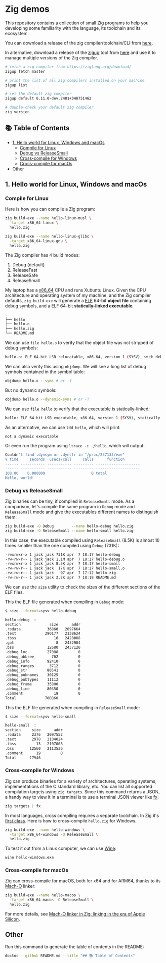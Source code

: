 # Zig demos

This repository contains a collection of small Zig programs to help you developing some familiarity with the language, its toolchain and its ecosystem.

You can download a release of the zig compiler/toolchain/CLI from [here](https://ziglang.org/download/).

In alternative, download a release of the [zigup](https://github.com/marler8997/zigup) tool from [here](https://github.com/marler8997/zigup/releases) and use it to manage multiple versions of the Zig compiler.

```sh
# fetch a zig compiler from https://ziglang.org/download/
zigup fetch master

# print the list of all zig compilers installed on your machine
zigup list

# set the default zig compiler
zigup default 0.11.0-dev.2401+348751462

# double-check your default zig compiler
zig version
```

<!-- START doctoc generated TOC please keep comment here to allow auto update -->
<!-- DON'T EDIT THIS SECTION, INSTEAD RE-RUN doctoc TO UPDATE -->
## 📚 Table of Contents

- [1. Hello world for Linux, Windows and macOs](#1-hello-world-for-linux-windows-and-macos)
  - [Compile for Linux](#compile-for-linux)
  - [Debug vs ReleaseSmall](#debug-vs-releasesmall)
  - [Cross-compile for Windows](#cross-compile-for-windows)
  - [Cross-compile for macOs](#cross-compile-for-macos)
- [Other](#other)

<!-- END doctoc generated TOC please keep comment here to allow auto update -->

## 1. Hello world for Linux, Windows and macOs

### Compile for Linux

Here is how you can compile a Zig program:

```sh
zig build-exe --name hello-linux-musl \
  -target x86_64-linux \
  hello.zig
```

```sh
zig build-exe --name hello-linux-glibc \
  -target x86_64-linux-gnu \
  hello.zig
```

The Zig compiler has 4 build modes:

1. Debug (default)
1. ReleaseFast
1. ReleaseSafe
1. ReleaseSmall

My laptop has a [x86_64](https://en.wikipedia.org/wiki/X86-64) CPU and runs Xubuntu Linux. Given the CPU architecture and operating system of my machine, and the Zig compiler defaults, `zig build-exe` will generate a [ELF](https://en.wikipedia.org/wiki/Executable_and_Linkable_Format) 64-bit **object file** containing debug symbols, and a ELF 64-bit **statically-linked executable**.

```sh
.
├── hello
├── hello.o
├── hello.zig
└── README.md
```

We can use `file hello.o` to verify that the object file was not stripped of debug symbols:

```sh
hello.o: ELF 64-bit LSB relocatable, x86-64, version 1 (SYSV), with debug_info, not stripped
```

We can also verify this using `objdump`. We will see a long list of debug symbols contained in the symbol table:

```sh
objdump hello.o --syms # or -t
```

But no dynamic symbols:

```sh
objdump hello.o --dynamic-syms # or -T
```

We can use `file hello` to verify that the executable is statically-linked:

```sh
hello: ELF 64-bit LSB executable, x86-64, version 1 (SYSV), statically linked, with debug_info, not stripped
```

As an alternative, we can use `ldd hello`, which will print:

```sh
not a dynamic executable
```

Or even run the program using `ltrace -c ./hello`, which will output:

```sh
Couldn't find .dynsym or .dynstr in "/proc/237133/exe"
% time     seconds  usecs/call     calls      function
------ ----------- ----------- --------- --------------------
------ ----------- ----------- --------- --------------------
100.00    0.000000                     0 total
Hello, world!
```

### Debug vs ReleaseSmall

Zig binaries can be tiny, if compiled in `ReleaseSmall` mode. As a comparison, let's compile the same program in `Debug` mode and `ReleaseSmall` mode and give the executables different names to distinguish them:

```sh
zig build-exe -O Debug        --name hello-debug hello.zig
zig build-exe -O ReleaseSmall --name hello-small hello.zig
```

In this case, the executable compiled using `ReleaseSmall` (8.5K) is almost 10 times smaller than the one compiled using `Debug` (731K):

```sh
-rwxrwxr-x 1 jack jack 731K apr  7 18:17 hello-debug
-rw-rw-r-- 1 jack jack 1,1M apr  7 18:17 hello-debug.o
-rwxrwxr-x 1 jack jack 8,5K apr  7 18:17 hello-small
-rw-rw-r-- 1 jack jack  17K apr  7 18:17 hello-small.o
-rw-rw-r-- 1 jack jack   97 apr  7 17:12 hello.zig
-rw-rw-r-- 1 jack jack 2,2K apr  7 18:18 README.md
```

We can use the `size` utility to check the sizes of the different sections of the ELF files.

This the ELF file generated when compiling in `Debug` mode:

```sh
$ size --format=sysv hello-debug

hello-debug  :
section             size      addr
.rodata            36860   2097664
.text             290177   2138624
.tbss                 16   2428808
.got                   8   2432904
.bss               12680   2437120
.debug_loc         27088         0
.debug_abbrev        762         0
.debug_info        92410         0
.debug_ranges       3712         0
.debug_str         80541         0
.debug_pubnames    30125         0
.debug_pubtypes    11112         0
.debug_frame       35000         0
.debug_line        80350         0
.comment              19         0
Total             700860
```

This the ELF file generated when compiling in `ReleaseSmall` mode:

```sh
$ size --format=sysv hello-small

hello-small  :
section     size      addr
.rodata     2376   2097552
.text       2978   2104024
.tbss         13   2107008
.bss       12560   2113536
.comment      19         0
Total      17946
```

### Cross-compile for Windows

Zig can produce binaries for a variety of architectures, operating systems, implementations of the C standard library, etc. You can list all supported compilation targets using `zig targets`. Since this command returns a JSON, a handy way to view it in a terminal is to use a terminal JSON viewer like [fx](https://github.com/antonmedv/fx):

```sh
zig targets | fx
```

In most languages, cross compiling requires a separate toolchain. In Zig it's [first class](https://ziglang.org/learn/overview/#cross-compiling-is-a-first-class-use-case). Here is how to cross-compile `hello.zig` for Windows.

```sh
zig build-exe --name hello-windows \
  -target x86_64-windows -O ReleaseSmall \
  hello.zig
```

To test it out from a Linux computer, we can use [Wine](https://www.winehq.org/):

```sh
wine hello-windows.exe
```

### Cross-compile for macOs

Zig can cross-compile for macOS, both for x64 and for ARM64, thanks to its [Mach-O](https://en.wikipedia.org/wiki/Mach-O) linker:

```sh
zig build-exe --name hello-macos \
  -target x86_64-macos -O ReleaseSmall \
  hello.zig
```

For more details, see [Mach-O linker in Zig: linking in the era of Apple Silicon](https://archive.fosdem.org/2021/schedule/event/zig_macho/).

## Other

Run this command to generate the table of contents in the README:

```sh
doctoc --github README.md --title "## 📚 Table of Contents"
```